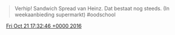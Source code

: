 > Verhip\! Sandwich Spread van Heinz\. Dat bestaat nog steeds\. \(In weekaanbieding supermarkt\) \#oodschool

<img src="../../media/tweet.ico" width="12" /> [Fri Oct 21 17:32:46 +0000 2016](https://twitter.com/DromerDenker/status/789519811835494401)